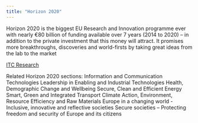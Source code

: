 ```yaml
---
title: "Horizon 2020"
---
```


Horizon 2020 is the biggest EU Research and Innovation programme ever with nearly €80 billion of funding available over 7 years (2014 to 2020) – in addition to the private investment that this money will attract. It promises more breakthroughs, discoveries and world-firsts by taking great ideas from the lab to the market

[ITC Research](https://ec.europa.eu/programmes/horizon2020/en/area/ict-research-innovation)

Related Horizon 2020 sections: 
Information and Communication Technologies
Leadership in Enabling and Industrial Technologies
Health, Demographic Change and Wellbeing
Secure, Clean and Efficient Energy
Smart, Green and Integrated Transport
Climate Action, Environment, Resource Efficiency and Raw Materials
Europe in a changing world - Inclusive, innovative and reflective societies
Secure societies – Protecting freedom and security of Europe and its citizens

